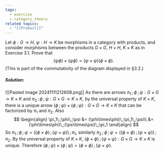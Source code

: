 ```yaml
---
tags:
  - exercise
  - category_theory
related topics:
  - "[[Product]]"
---
```

Let $\phi : G \to H$, $\psi : H \to K$ be morphisms in a category with products, and consider morphisms between the products $G\times G$, $H \times H$, $K \times K$ as in Exercise 3.1. Prove that$$
(\psi \phi) \times (\psi \phi) = (\psi \times \psi)(\phi \times \phi).
$$(This is part of the commutativity of the diagram displayed in §3.2.)
##### Solution:
![[Pasted image 20241111212608.png]]
As there are arrows $\pi_1\,;\phi\,;\psi:G\times G \to K\times K$ and $\pi_2\,;\phi\,;\psi:G\times G\to K\times K$, by the universal property of $K\times K$, there is a unique arrow $(\phi\,;\psi)\times(\phi\,;\psi):G\times G\to K\times K$ that can be factorized by $\pi_1$ and $\pi_2$. Also
$$
\begin{align}
	\pi_1\,;\phi\,;\psi
	&= (\phi\times\phi)\,;\pi_1\,;\psi\\
	&= (\phi\times\phi)\,;(\psi\times\psi)\,;\pi_1
\end{align}
$$So $\pi_1\,;\phi\,;\psi=\big((\phi\times\phi)\,;(\psi\times\psi)\big)\,;\pi_1$, similarly $\pi_2\,;\phi\,;\psi=\big((\phi\times\phi)\,;(\psi\times\psi)\big)\,;\pi_2$. By the universal property of $K\times K$, $(\phi\times\phi)\,;(\psi\times\psi):G\times G \to K\times K$ is unique. Therefore $(\phi\,;\psi)\times(\phi\,;\psi) = (\phi\times\phi)\,;(\psi\times\psi)$.